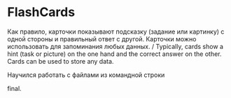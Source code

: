 # FlashCards
Как правило, карточки показывают подсказку (задание или картинку) с одной стороны и правильный ответ с другой. Карточки можно использовать для запоминания любых данных. /
Typically, cards show a hint (task or picture) on the one hand and the correct answer on the other. Cards can be used to store any data. 

Научился работать с файлами из командной строки

final.
